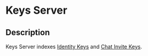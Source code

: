 # Keys Server

## Description

Keys Server indexes [Identity Keys](./identity-keys.md) and [Chat Invite Keys](./chat-invite-keys.md).
